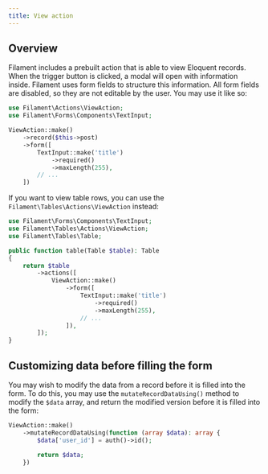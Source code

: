 ```yaml
---
title: View action
---
```


## Overview

Filament includes a prebuilt action that is able to view Eloquent records. When the trigger button is clicked, a modal will open with information inside. Filament uses form fields to structure this information. All form fields are disabled, so they are not editable by the user. You may use it like so:

```php
use Filament\Actions\ViewAction;
use Filament\Forms\Components\TextInput;

ViewAction::make()
    ->record($this->post)
    ->form([
        TextInput::make('title')
            ->required()
            ->maxLength(255),
        // ...
    ])
```

If you want to view table rows, you can use the `Filament\Tables\Actions\ViewAction` instead:

```php
use Filament\Forms\Components\TextInput;
use Filament\Tables\Actions\ViewAction;
use Filament\Tables\Table;

public function table(Table $table): Table
{
    return $table
        ->actions([
            ViewAction::make()
                ->form([
                    TextInput::make('title')
                        ->required()
                        ->maxLength(255),
                    // ...
                ]),
        ]);
}
```

## Customizing data before filling the form

You may wish to modify the data from a record before it is filled into the form. To do this, you may use the `mutateRecordDataUsing()` method to modify the `$data` array, and return the modified version before it is filled into the form:

```php
ViewAction::make()
    ->mutateRecordDataUsing(function (array $data): array {
        $data['user_id'] = auth()->id();

        return $data;
    })
```